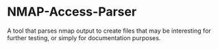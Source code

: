 # NMAP-Access-Parser
A tool that parses nmap output to create files that may be interesting for further testing, or simply for documentation purposes.
